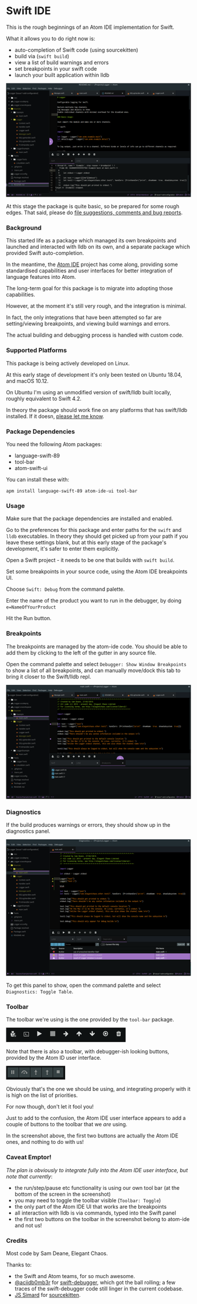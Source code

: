 # Swift IDE

This is the rough beginnings of an Atom IDE implementation for Swift.

What it allows you to do right now is:

- auto-completion of Swift code (using sourcekitten)
- build via (`swift build`)
- view a list of build warnings and errors
- set breakpoints in your swift code
- launch your built application within lldb

![screenshots](screenshots/overview.png)

At this stage the package is quite basic, so be prepared for some rough edges. That said, please do [file suggestions, comments and bug reports](https://github.com/elegantchaos/atom-ide-swift/issues).



### Background

This started life as a package which managed its own breakpoints and launched and interacted with lldb on its own, and a separate package which provided Swift auto-completion.

In the meantime, the [Atom IDE](https://ide.atom.io/) project has come along, providing some standardised capabilities and user interfaces for better integration of language features into Atom.

The long-term goal for this package is to migrate into adopting those capabilities.

However, at the moment it's still very rough, and the integration is minimal.

In fact, the only integrations that have been attempted so far are setting/viewing breakpoints, and viewing build warnings and errors.

The actual building and debugging process is handled with custom code.


### Supported Platforms

This package is being actively developed on Linux.

At this early stage of development it's only been tested on Ubuntu 18.04, and macOS 10.12.

On Ubuntu I'm using an unmodified version of swift/lldb built locally, roughly equivalent to Swift 4.2.

In theory the package should work fine on any platforms that has swift/lldb installed. If it doesn, [please let me know](https://github.com/elegantchaos/atom-ide-swift/issues).



### Package Dependencies

You need the following Atom packages:

- language-swift-89
- tool-bar
- atom-swift-ui

You can install these with:

```
apm install language-swift-89 atom-ide-ui tool-bar
```

### Usage

Make sure that the package dependencies are installed and enabled.

Go to the preferences for this package and enter paths for the `swift` and `lldb` executables. In theory they should get picked up from your path if you leave these settings blank, but at this early stage of the package's development, it's safer to enter them explicitly.

Open a Swift project - it needs to be one that builds with `swift build`.

Set some breakpoints in your source code, using the Atom IDE breakpoints UI.

Choose `Swift: Debug` from the command palette.

Enter the name of the product you want to run in the debugger, by doing `e=NameOfYourProduct`

Hit the Run button.


### Breakpoints

The breakpoints are managed by the atom-ide code. You should be able to add them by clicking to the left of the gutter in any source file.

Open the command palette and select `Debugger: Show Window Breakpoints` to show a list of all breakpoints, and can manually move/dock this tab to bring it closer to the Swift/lldb repl.

![breakpoints screenshot](screenshots/breakpoints.png)


### Diagnostics

If the build produces warnings or errors, they should show up in the diagnostics panel.

![diagnostics](screenshots/diagnostics.png)

To get this panel to show, open the command palette and select `Diagnostics: Toggle Table`.


### Toolbar

The toolbar we're using is the one provided by the `tool-bar` package.

![toolbar](screenshots/toolbar.png)


Note that there is also a toolbar, with debugger-ish looking buttons, provided by the Atom ID user interface.

![atom toolbar](screenshots/atom-debugger-toolbar.png)

Obviously that's the one we should be using, and integrating properly with it is high on the list of priorities.

For now though, don't let it fool you!

Just to add to the confusion, the Atom IDE user interface appears to add a couple of buttons to the toolbar that we _are_ using.

In the screenshot above, the first two buttons are actually the Atom IDE ones, and nothing to do with us!


### Caveat Emptor!

*The plan is obviously to integrate fully into the Atom IDE user interface, but note that currently*:

- the run/step/pause etc functionality is using our own tool bar (at the bottom of the screen in the screenshot)
- you may need to toggle the toolbar visible (`Toolbar: Toggle`)
- the only part of the Atom IDE UI that works are the breakpoints
- all interaction with lldb is via commands, typed into the Swift panel
- the first two buttons on the toolbar in the screenshot belong to atom-ide and not us!


### Credits

Most code by Sam Deane, Elegant Chaos.

Thanks to:

- the Swift and Atom teams, for so much awesome.
- [@aciidb0mb3r](https://github.com/aciidb0mb3r/) for [swift-debugger](https://github.com/aciidb0mb3r/atom-swift-debugger), which got the ball rolling; a few traces of the swift-debugger code still linger in the current codebase.
- [JS Simard](https://github.com/jpsim) for [sourcekitten](https://github.com/jpsim/SourceKitten).
